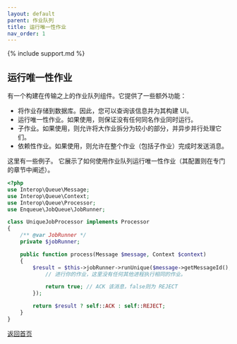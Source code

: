 ```yaml
---
layout: default
parent: 作业队列
title: 运行唯一性作业
nav_order: 1
---
```

{% include support.md %}

## 运行唯一性作业

有一个构建在传输之上的作业队列组件。它提供了一些额外功能：

* 将作业存储到数据库。因此，您可以查询该信息并为其构建 UI。
* 运行唯一性作业。如果使用，则保证没有任何同名作业同时运行。
* 子作业。如果使用，则允许将大作业拆分为较小的部分，并异步并行处理它们。
* 依赖性作业。如果使用，则允许在整个作业（包括子作业）完成时发送消息。

这里有一些例子。
它展示了如何使用作业队列运行唯一性作业（其配置则在专门的章节中阐述）。

```php
<?php
use Interop\Queue\Message;
use Interop\Queue\Context;
use Interop\Queue\Processor;
use Enqueue\JobQueue\JobRunner;

class UniqueJobProcessor implements Processor
{
    /** @var JobRunner */
    private $jobRunner;

    public function process(Message $message, Context $context)
    {
        $result = $this->jobRunner->runUnique($message->getMessageId(), 'aJobName', function () {
            // 进行你的作业，这里没有任何其他进程执行相同的作业。

            return true; // ACK 该消息，false则为 REJECT
        });

        return $result ? self::ACK : self::REJECT;
    }
}
```

[返回首页](../index.md)